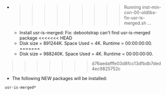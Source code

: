 * >>>>>>>>> Running inst-min-con-00-oldlibs-fix-usr-is-merged.sh ...
  * Install usr-is-merged: Fix: debootstrap can't find usr-is-merged package
<<<<<<< HEAD
  * Disk size = 891244K. Space Used = 4K. Runtime = 00:00:00:00.
=======
  * Disk size = 988240K. Space Used = 4K. Runtime = 00:00:00:00.
>>>>>>> d76aedafffe03d8fcc13dfbdb7ded4ec9825752c
  * The following NEW packages will be installed:
  ```bash
usr-is-merged*
  ```
